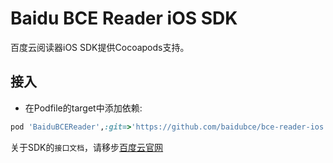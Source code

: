 # Baidu BCE Reader iOS SDK

百度云阅读器iOS SDK提供Cocoapods支持。

## 接入

* 在Podfile的target中添加依赖:
```ruby
pod 'BaiduBCEReader',:git=>'https://github.com/baidubce/bce-reader-ios.git'
```

关于SDK的`接口文档`，请移步[百度云官网](https://cloud.baidu.com/doc/DOC/iOSDocReaderSDK.html)
